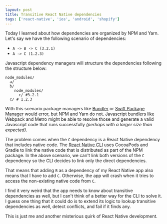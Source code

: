 ```yaml
---
layout: post
title: Transitive React Native dependencies
tags: ['react-native', 'ios', 'android', 'shopify']
---
```


Today I learned about how dependencies are organized by NPM and Yarn. Let's say we have the following scenario of dependencies:

- `A -> B -> C (3.2.1)`
- `A -> C (1.2.3)`

Javascript dependency managers will structure the dependencies following the structure below:

```
node_modules/
  a/
  b/
    node_modules/
      c/ #3.2.1
  c/ # 1.2.3
```

With this scenario package managers like [Bundler](https://bundler.io/) or [Swift Package Manager](https://swift.org/package-manager/) would error, but NPM and Yarn do not. Javascript bundlers like Webpack and Metro might be able to resolve those and generate a valid Javascript code that runs successfully _(perhaps with a larger size than expected)_.

The problem comes when the `C` dependency is a React Native dependency that includes native code. The [React Native CLI](https://github.com/react-native-community/cli) uses CocoaPods and Gradle to link the native code that is distributed as part of the NPM package. In the above scenario, we can't link both versions of the `C` dependency so the CLI decides to link only the direct dependencies.

That means that adding `B` as a dependency of my React Native app also means that I have to add `C`. Otherwise, the app will crash when it tries to access the non-existing native code from `C`.

I find it very weird that the app needs to know about transitive dependencies as well, but I can't think of a better way for the CLI to solve it. I guess one thing that it could do is to extend its logic to lookup transitive dependencies as well, detect conflicts, and fail if it finds any.

This is just me and another misterious quirk of React Native development.
